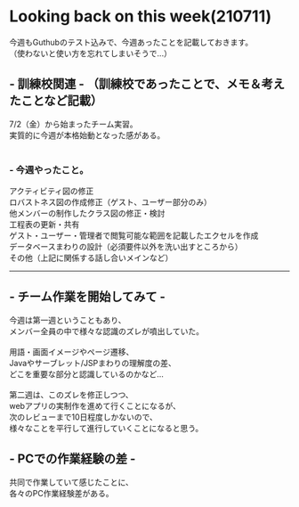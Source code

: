 # Looking back on this week(210711)  
今週もGuthubのテスト込みで、今週あったことを記載しておきます。  
（使わないと使い方を忘れてしまいそうで...）

## - 訓練校関連 - （訓練校であったことで、メモ＆考えたことなど記載）
7/2（金）から始まったチーム実習。  
実質的に今週が本格始動となった感がある。  
<br>

### - 今週やったこと。
アクティビティ図の修正  
ロバストネス図の作成修正（ゲスト、ユーザー部分のみ）  
他メンバーの制作したクラス図の修正・検討  
工程表の更新・共有  
ゲスト・ユーザー・管理者で閲覧可能な範囲を記載したエクセルを作成  
データベースまわりの設計（必須要件以外を洗い出すところから）  
その他（上記に関係する話し合いメインなど）  

<hr>

## - チーム作業を開始してみて -  
今週は第一週ということもあり、  
メンバー全員の中で様々な認識のズレが噴出していた。   
<br>
用語・画面イメージやページ遷移、  
Javaやサーブレット/JSPまわりの理解度の差、  
どこを重要な部分と認識しているのかなど...  
<br>
第二週は、このズレを修正しつつ、  
webアプリの実制作を進めて行くことになるが、    
次のレビューまで10日程度しかないので、  
様々なことを平行して進行していくことになると思う。
<br>

## - PCでの作業経験の差 -
共同で作業していて感じたことに、  
各々のPC作業経験差がある。